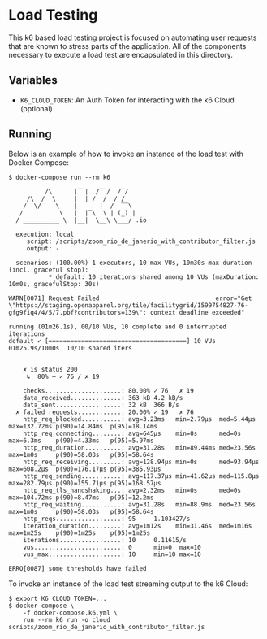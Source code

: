 # Load Testing

This [k6](https://k6.io/) based load testing project is focused on automating
user requests that are known to stress parts of the application. All of the
components necessary to execute a load test are encapsulated in this directory.

## Variables

- `K6_CLOUD_TOKEN`: An Auth Token for interacting with the k6 Cloud (optional)

## Running

Below is an example of how to invoke an instance of the load test with Docker
Compose:

```console
$ docker-compose run --rm k6

          /\      |‾‾|  /‾‾/  /‾/
     /\  /  \     |  |_/  /  / /
    /  \/    \    |      |  /  ‾‾\
   /          \   |  |‾\  \ | (_) |
  / __________ \  |__|  \__\ \___/ .io

  execution: local
     script: /scripts/zoom_rio_de_janerio_with_contributor_filter.js
     output: -

  scenarios: (100.00%) 1 executors, 10 max VUs, 10m30s max duration (incl. graceful stop):
           * default: 10 iterations shared among 10 VUs (maxDuration: 10m0s, gracefulStop: 30s)

WARN[0071] Request Failed                                error="Get \"https://staging.openapparel.org/tile/facilitygrid/1599754827-76-gfg9fiq4/4/5/7.pbf?contributors=139\": context deadline exceeded"

running (01m26.1s), 00/10 VUs, 10 complete and 0 interrupted iterations
default ✓ [======================================] 10 VUs  01m25.9s/10m0s  10/10 shared iters


    ✗ is status 200
     ↳  80% — ✓ 76 / ✗ 19

    checks.....................: 80.00% ✓ 76   ✗ 19
    data_received..............: 363 kB 4.2 kB/s
    data_sent..................: 32 kB  366 B/s
  ✗ failed requests............: 20.00% ✓ 19   ✗ 76
    http_req_blocked...........: avg=3.23ms   min=2.79µs  med=5.44µs  max=132.72ms p(90)=14.84ms  p(95)=18.14ms
    http_req_connecting........: avg=645µs    min=0s      med=0s      max=6.3ms    p(90)=4.33ms   p(95)=5.97ms
    http_req_duration..........: avg=31.28s   min=89.44ms med=23.56s  max=1m0s     p(90)=58.03s   p(95)=58.64s
    http_req_receiving.........: avg=128.94µs min=0s      med=93.94µs max=608.2µs  p(90)=176.17µs p(95)=385.93µs
    http_req_sending...........: avg=117.37µs min=41.62µs med=115.8µs max=282.79µs p(90)=155.71µs p(95)=168.57µs
    http_req_tls_handshaking...: avg=2.32ms   min=0s      med=0s      max=104.72ms p(90)=8.47ms   p(95)=12.2ms
    http_req_waiting...........: avg=31.28s   min=88.9ms  med=23.56s  max=1m0s     p(90)=58.03s   p(95)=58.64s
    http_reqs..................: 95     1.103427/s
    iteration_duration.........: avg=1m12s    min=31.46s  med=1m16s   max=1m25s    p(90)=1m25s    p(95)=1m25s
    iterations.................: 10     0.11615/s
    vus........................: 0      min=0  max=10
    vus_max....................: 10     min=10 max=10

ERRO[0087] some thresholds have failed
```

To invoke an instance of the load test streaming output to the k6 Cloud:

```console
$ export K6_CLOUD_TOKEN=...
$ docker-compose \
    -f docker-compose.k6.yml \
    run --rm k6 run -o cloud scripts/zoom_rio_de_janerio_with_contributor_filter.js
```
